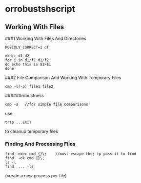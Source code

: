 # orrobustshscript

## Working With Files
###1 Working With Files And Directories
```
POSIXLY_CORRECT=1 df
```

```
mkdir d1 d2
for i in d1/f1 d2/f2
do echo this is $1>$1
done
```

###2 File Comparison And Working With Temporary Files

```
cmp -l(-p) file1 file2
```
######robustness
```
cmp -s   //for simple file comparisons
```
use
```
trap ...EXIT
```
to cleanup temporary files



### Finding And Processing Files
```
find -exec cmd {}\;    //must escape the; tp pass it to find
find  -ok cmd {}\;
ls -l
find  ... -ls
```
(create a new process per file)
